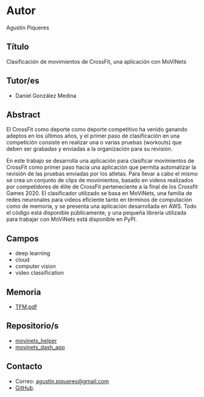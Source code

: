 # Autor

Agustín Piqueres

## Título

Clasificación de movimientos de CrossFit, una aplicación con MoViNets

## Tutor/es

- Daniel González Medina


## Abstract

El CrossFit como deporte como deporte competitivo ha venido ganando adeptos en los últimos años, y el primer paso de clasificación en una competición consiste en realizar una o varias pruebas (workouts) que deben ser grabadas y enviadas a la organización para su revisión.

En este trabajo se desarrolla una aplicación para  clasificar movimientos de CrossFit como primer paso hacia una aplicación que permita automatizar la revisión de las pruebas enviadas por los atletas. Para llevar a cabo el mismo se crea un conjunto de clips de movimientos, basado en videos realizados por competidores de élite de CrossFit perteneciente a la final de los Crossfit Games 2020. El clasificador utilizado se basa en MoViNets, una familia de redes neuronales para videos eficiente tanto en términos de computación como de memoria, y se presenta una aplicación desarrollada en AWS. Todo el código está disponible públicamente, y una pequeña librería utilizada para trabajar con MoViNets está disponible en PyPI.


## Campos

- deep learning
- cloud
- computer vision
- video classification


## Memoria

- [TFM.pdf](https://github.com/plaguss/tfm-misc/blob/main/TFM_CIDaeN/TFM.pdf)


## Repositorio/s

- [movinets_helper](https://github.com/plaguss/movinets_helper)
- [movinets_dash_app](https://github.com/plaguss/movinets_dash_app)


## Contacto

- Correo: agustin.piqueres@gmail.com
- [GitHub](https://github.com/plaguss).